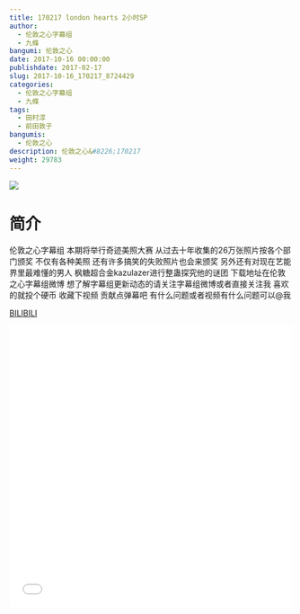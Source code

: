 ```yaml
---
title: 170217 london hearts 2小时SP
author: 
  - 伦敦之心字幕组
  - 九條
bangumi: 伦敦之心
date: 2017-10-16 00:00:00
publishdate: 2017-02-17
slug: 2017-10-16_170217_8724429
categories: 
  - 伦敦之心字幕组
  - 九條
tags: 
  - 田村淳
  - 前田敦子
bangumis: 
  - 伦敦之心
description: 伦敦之心&#8226;170217
weight: 29783
---
```


![](https://i.imgur.com/72lKndW.jpg)

# 简介  
伦敦之心字幕组 本期将举行奇迹美照大赛 从过去十年收集的26万张照片按各个部门颁奖 不仅有各种美照 还有许多搞笑的失败照片也会来颁奖  另外还有对现在艺能界里最难懂的男人 枫糖超合金kazulazer进行整蛊探究他的谜团  下载地址在伦敦之心字幕组微博 想了解字幕组更新动态的请关注字幕组微博或者直接关注我 喜欢的就投个硬币 收藏下视频 贡献点弹幕吧
有什么问题或者视频有什么问题可以@我

  [BILIBILI](https://www.bilibili.com/video/av8724429/)


  <iframe src="//www.bilibili.com/html/html5player.html?cid=14375330&aid=8724429" width="100%" height="500" frameborder="0" allowfullscreen="allowfullscreen"></iframe>
